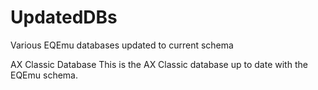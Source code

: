 # UpdatedDBs
Various EQEmu databases updated to current schema

AX Classic Database
This is the AX Classic database up to date with the EQEmu schema.

